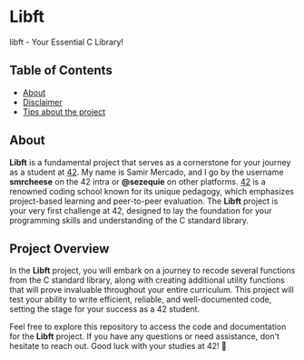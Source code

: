 # Libft

libft - Your Essential C Library!

## Table of Contents

- [About](#about)
- [Disclaimer](#disclaimer)
- [Tips about the project](#tips)


## About <a name = "about"></a>

**Libft** is a fundamental project that serves as a cornerstone for your journey as a student at [42](https://www.42network.org). My name is Samir Mercado, and I go by the username **smrcheese** on the 42 intra or **@sezequie** on other platforms.
[42](https://www.42network.org) is a renowned coding school known for its unique pedagogy, which emphasizes project-based learning and peer-to-peer evaluation. The **Libft** project is your very first challenge at 42, designed to lay the foundation for your programming skills and understanding of the C standard library.

## Project Overview

In the **Libft** project, you will embark on a journey to recode several functions from the C standard library, along with creating additional utility functions that will prove invaluable throughout your entire curriculum. This project will test your ability to write efficient, reliable, and well-documented code, setting the stage for your success as a 42 student.

Feel free to explore this repository to access the code and documentation for the **Libft** project. If you have any questions or need assistance, don't hesitate to reach out. Good luck with your studies at 42! 🚀

